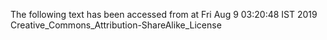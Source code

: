 The following text has been accessed from at Fri Aug 9 03:20:48 IST 2019
Creative_Commons_Attribution-ShareAlike_License

